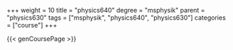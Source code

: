 +++
weight = 10
title = "physics640"
degree = "msphysik"
parent = "physics630"
tags = ["msphysik", "physics640", "physics630"]
categories = ["course"]
+++

{{< genCoursePage >}}
